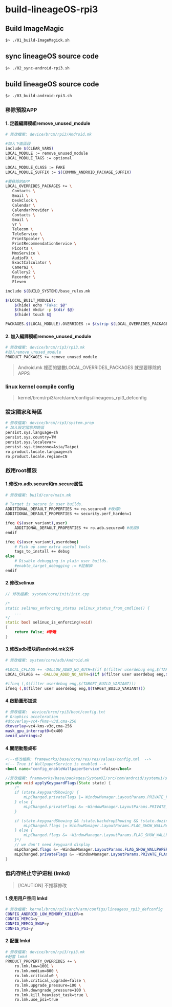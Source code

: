 # build-lineageOS-rpi3
## Build ImageMagic
```bash
$> ./01_build-ImageMagick.sh
```

## sync lineageOS source code
```bash
$> ./02_sync-android-rpi3.sh
```

## build lineageOS source code
```bash
$> ./03_build-android-rpi3.sh
```

### 移除預設APP
#### 1. 定義編譯模組remove_unused_module
```bash
# 修改檔案: device/brcm/rpi3/Android.mk

#加入下面區段
include $(CLEAR_VARS)
LOCAL_MODULE := remove_unused_module
LOCAL_MODULE_TAGS := optional

LOCAL_MODULE_CLASS := FAKE
LOCAL_MODULE_SUFFIX := $(COMMON_ANDROID_PACKAGE_SUFFIX)

#要移除的APP
LOCAL_OVERRIDES_PACKAGES += \
   Contacts \
   Email \
   DeskClock \
   Calendar \
   CalendarProvider \
   Contacts \
   Email \
   vr \
   Telecom \
   TeleService \
   PrintSpooler \
   PrintRecommendationService \
   PicoTts \
   MmsService \
   AudioFX \
   ExactCalculator \
   Camera2 \
   Gallery2 \
   Recorder \
   Eleven

include $(BUILD_SYSTEM)/base_rules.mk

$(LOCAL_BUILT_MODULE):
	$(hide) echo "Fake: $@"
	$(hide) mkdir -p $(dir $@)
	$(hide) touch $@

PACKAGES.$(LOCAL_MODULE).OVERRIDES := $(strip $(LOCAL_OVERRIDES_PACKAGES))
```
#### 2. 加入編譯模組remove_unused_module
```bash
# 修改檔案: device/brcm/rip3/rpi3.mk
#加入remove_unused_module
PRODUCT_PACKAGES += remove_unused_module
```
> Android.mk 裡面的變數LOCAL_OVERRIDES_PACKAGES 就是要移除的APPS

### linux kernel compile config
> kernel/brcm/rpi3/arch/arm/configs/lineageos_rpi3_defconfig


### 設定國家和時區
```bash
# 修改檔案: device/brcm/rip3/system.prop
# 加入設定國家和時區 
persist.sys.language=zh
persist.sys.country=TW
persist.sys.localevar=
persist.sys.timezone=Asia/Taipei
ro.product.locale.language=zh
ro.product.locale.region=CN
```

### 啟用root權限
#### 1.修改ro.adb.secure和ro.secure属性
```bash
# 修改檔案: build/core/main.mk

# Target is secure in user builds.
ADDITIONAL_DEFAULT_PROPERTIES += ro.secure=0 #改成0
ADDITIONAL_DEFAULT_PROPERTIES += security.perf_harden=1

ifeq ($(user_variant),user)
    ADDITIONAL_DEFAULT_PROPERTIES += ro.adb.secure=0 #改成0
endif

ifeq ($(user_variant),userdebug)
    # Pick up some extra useful tools
    tags_to_install += debug
else
    # Disable debugging in plain user builds.
    #enable_target_debugging := #註解掉
endif
```

#### 2.修改selinux
```cpp
// 修改檔案: system/core/init/init.cpp

/*
static selinux_enforcing_status selinux_status_from_cmdline() {
    ...
*/
static bool selinux_is_enforcing(void)
{
    return false; #新增
}
```

#### 3.修改adb模块的android.mk文件
```bash
# 修改檔案: system/core/adb/Android.mk

#LOCAL_CFLAGS += -DALLOW_ADBD_NO_AUTH=$(if $(filter userdebug eng,$(TARGET_BUILD_VARIANT)),1,0)
LOCAL_CFLAGS += -DALLOW_ADBD_NO_AUTH=$(if $(filter user userdebug eng,$(TARGET_BUILD_VARIANT)),1,0

#ifneq (,$(filter userdebug eng,$(TARGET_BUILD_VARIANT)))
ifneq (,$(filter user userdebug eng,$(TARGET_BUILD_VARIANT)))
```

#### 4.啟動圖形加速
```bash
# 修改檔案:  device/brcm/rpi3/boot/config.txt
# Graphics acceleration
#dtoverlay=vc4-fkms-v3d,cma-256
dtoverlay=vc4-kms-v3d,cma-256
mask_gpu_interrupt0=0x400
avoid_warnings=2
```

#### 4.關閉動態桌布
```xml
<!--修改檔案: frameworks/base/core/res/res/values/config.xml  -->
<!-- True if WallpaperService is enabled -->
<bool name="config_enableWallpaperService">false</bool>
```
```java
//修改檔案: frameworks/base/packages/SystemUI/src/com/android/systemui/statusbar/phone/StatusBarWindowManager.java
private void applyKeyguardFlags(State state) {
    /*
    if (state.keyguardShowing) {
        mLpChanged.privateFlags |= WindowManager.LayoutParams.PRIVATE_FLAG_KEYGUARD;
    } else {
        mLpChanged.privateFlags &= ~WindowManager.LayoutParams.PRIVATE_FLAG_KEYGUARD;
    }

    if (state.keyguardShowing && !state.backdropShowing && !state.dozing) {
        mLpChanged.flags |= WindowManager.LayoutParams.FLAG_SHOW_WALLPAPER;
    } else {
        mLpChanged.flags &= ~WindowManager.LayoutParams.FLAG_SHOW_WALLPAPER;
    }*/
    // we don't need keyguard display
    mLpChanged.flags &= ~WindowManager.LayoutParams.FLAG_SHOW_WALLPAPER;
    mLpChanged.privateFlags &= ~WindowManager.LayoutParams.PRIVATE_FLAG_KEYGUARD;
}
```

### 低内存终止守护进程 (lmkd)
> [!CAUTION] 不推荐修改
#### 1.使用用户空间 lmkd
```bash
# 修改檔案: kernel/brcm/rpi3/arch/arm/configs/lineageos_rpi3_defconfig
CONFIG_ANDROID_LOW_MEMORY_KILLER=n
CONFIG_MEMCG=y
CONFIG_MEMCG_SWAP=y
CONFIG_PSI=y
```
#### 2.配置 lmkd
```bash
# 修改檔案: device/brcm/rpi3/rpi3.mk
#配置 lmkd
PRODUCT_PROPERTY_OVERRIDES += \
    ro.lmk.low=1001 \
    ro.lmk.medium=800 \
    ro.lmk.critical=0 \
    ro.lmk.critical_upgrade=false \
    ro.lmk.upgrade_pressure=100 \
    ro.lmk.downgrade_pressure=100 \
    ro.lmk.kill_heaviest_task=true \
    ro.lmk.use_psi=true 
```
